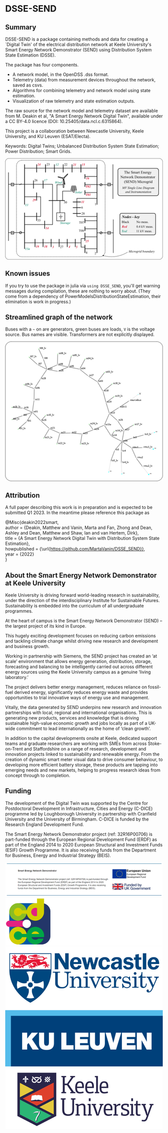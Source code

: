 # DSSE-SEND

## Summary
DSSE-SEND is a package containing methods and data for creating a `Digital Twin' of the electrical distribution network at Keele University's Smart Energy Network Demonstrator (SEND) using Distribution System State Estimation (DSSE).

The package has four components.
- A network model, in the OpenDSS .dss format.
- Telemetry (data) from measurement devices throughout the network, saved as csvs.
- Algorithms for combining telemetry and network model using state estimation.
- Visualization of raw telemetry and state estimation outputs.

The raw source for the network model and telemetry dataset are available from M. Deakin et al, "A Smart Energy Network Digital Twin", available under a CC BY-4.0 licence (DOI: 10.25405/data.ncl.c.6315864).

This project is a collaboration between Newcastle University, Keele University, and KU Leuven (ESAT/Electa).

Keywords: Digital Twins; Unbalanced Distribution System State Estimation; Power Distribution; Smart Grids.

![alt text](./fig_archive/readme/send_sld.png "send_sld")

## Known issues
If you try to use the package in julia via `using DSSE_SEND`, you'll get warning messages during compilation, these are nothing to worry about. (They come from a dependency of PowerModelsDistributionStateEstimation, their elimination is work in progress.)

## Streamlined graph of the network

Buses with a `~` on are generators, green buses are loads, `V` is the voltage source. 
Bus names are visible.
Transformers are not explicitly displayed.

![alt text](./fig_archive/readme/send_ntw_background.png "Send")

## Attribution
A full paper describing this work is in preparation and is expected to be submitted Q1 2023. In the meantime please reference this package as

@Misc{deakin2022smart, <br />
author = {Deakin, Matthew and Vanin, Marta and Fan, Zhong and Dean, Ashley and Dean, Matthew and Shaw, Ian and van Hertem, Dirk}, <br />
title = {A Smart Energy Network Digital Twin with Distribution System State Estimation}, <br />
howpublished = {\url{https://github.com/MartaVanin/DSSE_SEND}}, <br />
year = {2022} <br />
}

## About the Smart Energy Network Demonstrator at Keele University
Keele University is driving forward world-leading research in sustainability, under the direction of the interdisciplinary Institute for Sustainable Futures. Sustainability is embedded into the curriculum of all undergraduate programmes.

At the heart of campus is the Smart Energy Network Demonstrator (SEND) – the largest project of its kind in Europe.

This hugely exciting development focuses on reducing carbon emissions and tackling climate change whilst driving new research and development and business growth.

Working in partnership with Siemens, the SEND project has created an ‘at scale’ environment that allows energy generation, distribution, storage, forecasting and balancing to be intelligently carried out across different energy sources using the Keele University campus as a genuine ‘living laboratory.’

The project delivers better energy management, reduces reliance on fossil-fuel derived energy, significantly reduces energy waste and provides opportunities to trial innovative ways of energy use and management.

Vitally, the data generated by SEND underpins new research and innovation partnerships with local, regional and international organisations. This is generating new products, services and knowledge that is driving sustainable high-value economic growth and jobs locally as part of a UK-wide commitment to lead internationally as the home of ‘clean growth’.

In addition to the capital developments onsite at Keele, dedicated support teams and graduate researchers are working with SMEs from across Stoke-on-Trent and Staffordshire on a range of research, development and innovation projects linked to sustainability and renewable energy. From the creation of dynamic smart meter visual data to drive consumer behaviour, to developing more efficient battery storage, these products are tapping into emerging needs and new markets, helping to progress research ideas from concept through to completion.

## Funding
The development of the Digital Twin was supported by the Centre for Postdoctoral Development in Infrastructure, Cities and Energy (C-DICE) programme led by Loughborough University in partnership with Cranfield University and the University of Birmingham. C-DICE is funded by the Research England Development Fund. 

The Smart Energy Network Demonstrator project (ref: 32R16P00706) is part-funded through the European Regional Development Fund (ERDF) as part of the England 2014 to 2020 European Structural and Investment Funds (ESIF) Growth Programme. It is also receiving funds from the Department for Business, Energy and Industrial Strategy (BEIS).

![alt text](./fig_archive/readme/ERDF_BEIS_Logos.png "BEIS")
![alt text](./fig_archive/readme/CDICE_RGB_logo.png "CDICE")
![alt text](./fig_archive/readme/Newcastle-logo.jpg "Newcastle")
![alt text](./fig_archive/readme/ku_leuven_logo.png "KULeuven")
![alt text](./fig_archive/readme/logo-keele-266146881.png "Keele")
